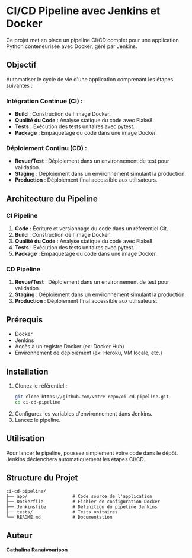 # CI/CD Pipeline avec Jenkins et Docker

Ce projet met en place un pipeline CI/CD complet pour une application Python conteneurisée avec Docker, géré par Jenkins.

## Objectif
Automatiser le cycle de vie d'une application comprenant les étapes suivantes :

### Intégration Continue (CI) :
- **Build** : Construction de l'image Docker.
- **Qualité du Code** : Analyse statique du code avec Flake8.
- **Tests** : Exécution des tests unitaires avec pytest.
- **Package** : Empaquetage du code dans une image Docker.

### Déploiement Continu (CD) :
- **Revue/Test** : Déploiement dans un environnement de test pour validation.
- **Staging** : Déploiement dans un environnement simulant la production.
- **Production** : Déploiement final accessible aux utilisateurs.

## Architecture du Pipeline

### CI Pipeline
1. **Code** : Écriture et versionnage du code dans un référentiel Git.
2. **Build** : Construction de l'image Docker.
3. **Qualité du Code** : Analyse statique du code avec Flake8.
4. **Tests** : Exécution des tests unitaires avec pytest.
5. **Package** : Empaquetage du code dans une image Docker.

### CD Pipeline
1. **Revue/Test** : Déploiement dans un environnement de test pour validation.
2. **Staging** : Déploiement dans un environnement simulant la production.
3. **Production** : Déploiement final accessible aux utilisateurs.

## Prérequis
- Docker
- Jenkins
- Accès à un registre Docker (ex: Docker Hub)
- Environnement de déploiement (ex: Heroku, VM locale, etc.)

## Installation
1. Clonez le référentiel :
   ```sh
   git clone https://github.com/votre-repo/ci-cd-pipeline.git
   cd ci-cd-pipeline
   ```
2. Configurez les variables d'environnement dans Jenkins.
3. Lancez le pipeline.

## Utilisation
Pour lancer le pipeline, poussez simplement votre code dans le dépôt. Jenkins déclenchera automatiquement les étapes CI/CD.

## Structure du Projet
```
ci-cd-pipeline/
├── app/                 # Code source de l'application
├── Dockerfile           # Fichier de configuration Docker
├── Jenkinsfile          # Définition du pipeline Jenkins
├── tests/               # Tests unitaires
└── README.md            # Documentation
```

## Auteur
**Cathalina Ranaivoarison**
